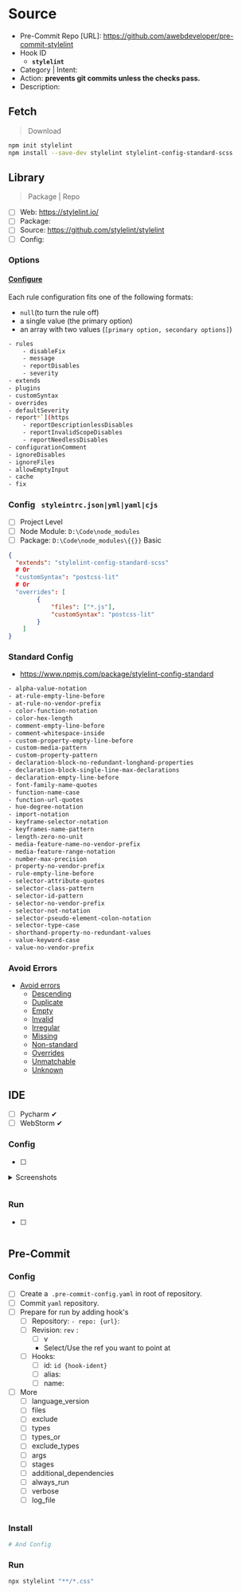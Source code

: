 # Source

- Pre-Commit Repo [URL]:  https://github.com/awebdeveloper/pre-commit-stylelint
- Hook ID
    - **` stylelint `**
- Category | Intent:
- Action: **prevents git commits unless the checks pass.**
- Description:

## Fetch

> Download

```bash
npm init stylelint
npm install --save-dev stylelint stylelint-config-standard-scss
```

## Library

> Package | Repo

- [ ] Web: https://stylelint.io/
- [ ] Package:
- [ ] Source: https://github.com/stylelint/stylelint
- [ ] Config:

### Options

#### [Configure](https://stylelint.io/user-guide/configure)

Each rule configuration fits one of the following formats:

- `null`(to turn the rule off)
- a single value (the primary option)
- an array with two values (`[primary option, secondary options]`)

```bash
- rules
    - disableFix
    - message
    - reportDisables
    - severity
- extends
- plugins
- customSyntax
- overrides
- defaultSeverity
- report*`](https
    - reportDescriptionlessDisables
    - reportInvalidScopeDisables
    - reportNeedlessDisables
- configurationComment
- ignoreDisables
- ignoreFiles
- allowEmptyInput
- cache
- fix
```

### Config ` styleintrc.json|yml|yaml|cjs`

- [ ] Project Level
- [ ] Node Module: `D:\Code\node_modules`
- [ ] Package: `D:\Code\node_modules\{{}}`
  Basic

```json
{
  "extends": "stylelint-config-standard-scss"
  # Or
  "customSyntax": "postcss-lit"
  # Or
  "overrides": [  
		{  
			"files": ["*.js"],  
			"customSyntax": "postcss-lit"  
		}  
	]
}
```

### Standard Config

- https://www.npmjs.com/package/stylelint-config-standard

```css
- alpha-value-notation
- at-rule-empty-line-before
- at-rule-no-vendor-prefix
- color-function-notation
- color-hex-length
- comment-empty-line-before
- comment-whitespace-inside
- custom-property-empty-line-before
- custom-media-pattern
- custom-property-pattern
- declaration-block-no-redundant-longhand-properties
- declaration-block-single-line-max-declarations
- declaration-empty-line-before
- font-family-name-quotes
- function-name-case
- function-url-quotes
- hue-degree-notation
- import-notation
- keyframe-selector-notation
- keyframes-name-pattern
- length-zero-no-unit
- media-feature-name-no-vendor-prefix
- media-feature-range-notation
- number-max-precision
- property-no-vendor-prefix
- rule-empty-line-before
- selector-attribute-quotes
- selector-class-pattern
- selector-id-pattern
- selector-no-vendor-prefix
- selector-not-notation
- selector-pseudo-element-colon-notation
- selector-type-case
- shorthand-property-no-redundant-values
- value-keyword-case
- value-no-vendor-prefix
```

### Avoid Errors

- [Avoid errors](https://stylelint.io/user-guide/rules#avoid-errors)
    - [Descending](https://stylelint.io/user-guide/rules#descending)
    - [Duplicate](https://stylelint.io/user-guide/rules#duplicate)
    - [Empty](https://stylelint.io/user-guide/rules#empty)
    - [Invalid](https://stylelint.io/user-guide/rules#invalid)
    - [Irregular](https://stylelint.io/user-guide/rules#irregular)
    - [Missing](https://stylelint.io/user-guide/rules#missing)
    - [Non-standard](https://stylelint.io/user-guide/rules#non-standard)
    - [Overrides](https://stylelint.io/user-guide/rules#overrides)
    - [Unmatchable](https://stylelint.io/user-guide/rules#unmatchable)
    - [Unknown](https://stylelint.io/user-guide/rules#unknown)

## IDE

- [ ] Pycharm ✔
- [ ] WebStorm ✔

### Config

- [ ] 

<details><summary>Screenshots</summary></details>

```bash


```

### Run

- [ ] 

```bash


```

## Pre-Commit

### Config

- [ ] Create a` .pre-commit-config.yaml` in root of repository.
- [ ] Commit `yaml` repository.
- [ ] Prepare for run by adding hook's
    - [ ] Repository: `- repo: {url}`:
    - [ ] Revision: `rev` : `    `
        - [ ] v
        - Select/Use the ref you want to point at
    - [ ] Hooks:
        - [ ] id: `id {hook-ident}`
        - [ ] alias:
        - [ ] name:
- [ ] More
    - [ ] language_version
    - [ ] files
    - [ ] exclude
    - [ ] types
    - [ ] types_or
    - [ ] exclude_types
    - [ ] args
    - [ ] stages
    - [ ] additional_dependencies
    - [ ] always_run
    - [ ] verbose
    - [ ] log_file

```yaml


```

### Install

```bash
# And Config

```

### Run

```bash
npx stylelint "**/*.css"
```
